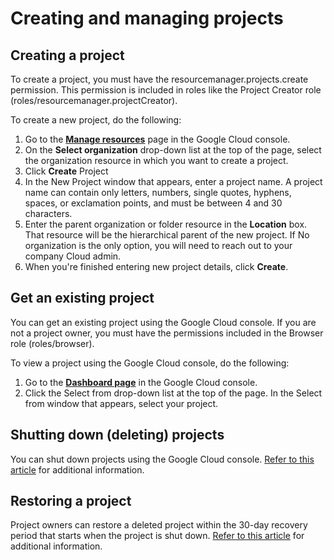 # Creating and managing projects
## Creating a project
To create a project, you must have the resourcemanager.projects.create permission. This permission is included in roles like the Project Creator role (roles/resourcemanager.projectCreator). 

To create a new project, do the following:

1. Go to the **[Manage resources](https://console.cloud.google.com/cloud-resource-manager)** page in the Google Cloud console.
2. On the **Select organization** drop-down list at the top of the page, select the organization resource in which you want to create a project.
3. Click **Create** Project
4. In the New Project window that appears, enter a project name. A project name can contain only letters, numbers, single quotes, hyphens, spaces, or exclamation points, and must be between 4 and 30 characters.
5. Enter the parent organization or folder resource in the **Location** box. That resource will be the hierarchical parent of the new project. If No organization is the only option, you will need to reach out to your company Cloud admin.
6. When you're finished entering new project details, click **Create**.

## Get an existing project
You can get an existing project using the Google Cloud console. If you are not a project owner, you must have the permissions included in the Browser role (roles/browser).

To view a project using the Google Cloud console, do the following:
1. Go to the **[Dashboard page](https://console.cloud.google.com/home?_ga=2.56387567.536968724.1673197321-1348019484.1672850961)** in the Google Cloud console.
2. Click the Select from drop-down list at the top of the page. In the Select from window that appears, select your project.

## Shutting down (deleting) projects
You can shut down projects using the Google Cloud console. [Refer to this article](https://cloud.google.com/resource-manager/docs/creating-managing-projects) for additional information.

## Restoring a project
Project owners can restore a deleted project within the 30-day recovery period that starts when the project is shut down. [Refer to this article](https://cloud.google.com/resource-manager/docs/creating-managing-projects#restoring_a_project) for additional information.
